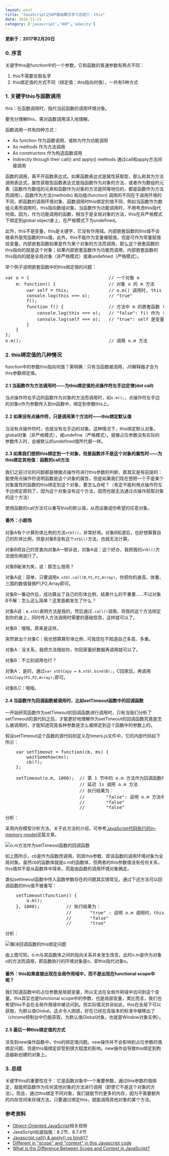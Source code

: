 ```yaml
---
layout: post
title: "JavaScript之OOP基础概念学习总结三：this"
date: 2016-11-21
category: ['javascript','OOP','udacity']
---
```


**更新于：2017年2月20日**

### 0. 序言

关键字this是function中的一个参数，它和函数的普通参数有两点不同：


1. this不需要另取名字
2. this绑定值的方式不同（绑定值：this指向何值），一共有5种方式

### 1. 关键字this与函数调用

this：在函数调用时，指代当前函数的调用环境对象。

要充分理解this，需对函数调用深入地理解。

函数调用一共有四种方式：

+ As function 作为函数调用，或称为作为功能调用
+ As methods 作为方法调用
+ As constructors 作为构造函数调用
+ Indirectly through their call() and apply() methods 通过call和apply方法间接调用

函数的调用，离不开函数表达式。如果函数表达式是属性获取型，那么称其为方法调用表达式。属性获取型函数表达式是指函数作为对象的方法、或者作为数组的元素（函数作为数组的元素和函数作为对象的方法是同等地位的，都是函数作为方法而调用）。函数作为方法(methods) 和功能(function) 调用的不同在于调用环境的不同，即函数的调用环境对象、函数调用时this绑定的值不同，例如当函数作为数组元素而调用时，this指向数组对象。当函数作为功能调用时，不用考虑this指代何值。因为，作为功能调用的函数，相当于是全局对象的方法，this在非严格模式下绑定到global object身上，在严格模式下为undefined。

此外，this不是变量，this是关键字，它没有作用域。内部嵌套函数的this值不会继承外层壳函数的this值。此外，this不能作为变量被赋值，但是可作为常量赋值给变量。内部嵌套函数如果是作为某个对象的方法而调用，那么这个嵌套函数的this指向的就是这个对象；如果内部嵌套函数作为功能而调用，内部嵌套函数的this指向的就是全局对象（非严格模式）或者undefined（严格模式）。

举个例子说明嵌套函数中的this绑定值的问题：

<pre class="brush: js">
var o = {                              // 一个对象 o
    m: function() {                    // 对象 o 的 m 方法
        var self = this;               // o.m() 调用时, this 指代 o, 变量 self 指向 o
        console.log(this === o);       // "true"
        f();
        function f() {                 // 方法中 m 的嵌套函数 f
            console.log(this === o);   // "false": f() 作为 function 被调用，this 指代 global 或 undefine
            console.log(self === o);   // "true": self 是变量，缓存的是外层函数的 this 值
        }
    }
};
o.m();                                 // 调用 o.m 方法
</pre>

### 2. this绑定值的几种情况

function中的参数this指向何值？需明确：只有当函数被调用，JS解释器才会为this参数绑定值。

#### 2.1 当函数作为方法调用时——为this绑定值的点操作符左手边定律(dot call)

当点操作符右手边的函数作为对象的方法而调用时，如`o.m();`，点操作符左手边的对象o作为参数传入到m函数中，绑定到参数this上。


#### 2.2 如果没有点操作符，只是调用某个方法时——this绑定默认值

当没有点操作符时，也就没有左手边的对象。这种情况下，this绑定默认对象，global对象（非严格模式），或undefine（严格模式）。就像占位参数没有实际的参数传入时，会被默认的undefined值所代替一样。

#### 2.3 如果我们想把this绑定到一个对象，但是函数并不是这个对象的属性时——为this绑定其他值：函数的call方法

我们之前讨论的问题都是根据点操作符进行this参数的判断，那其实是有前提的：能使用点操作符说明函数是这个对象的属性，但是如果我们现在想把一个不是某个对象属性的函数的this绑定到这个对象，要怎么办呢？（肯定不能利用点操作符左手边绑定原则了，因为这个对象没有这个方法，因而也就无法通过点操作获取对象的这个方法）

使用函数的call方法可以重写this的默认值，从而设置成你希望的任意对象。

#### 番外：小剧场

对象A有个计算形体比例的方法`xtbl()`，非常好用。对象B知道后，也好想算算自己的形体比例，但是对象B没有这个`xtbl()`方法，也就无法计算。

对象B把自己的苦衷向对象A一顿诉说，对象A说：这个好办，我把我的`xtbl()`方法借你用就行了。

对象B破涕为笑，说：那怎么借用？

对象A说：简单，只要调用`A.xtbl.call(B,P1,P2,Array)`，你把你的身高、体重、三围的数值替换P1,P2,Array即可。

对象B一番动作后，成功算出了自己的形体比例，结果什么的不重要……不过对象B不解：怎么这么简单？这里面都发生了什么？

对象A说：`A.xtbl`表明方法是我的，然后通过`.call()`调用，将我的这个方法绑定到你的身上，同时传入方法调用时需要的基础信息，这样就可以了。

对象B：哦哦，原来是这样。

突然冒出个对象C：我也想算算形体比例...可我现在不知道自己多高、多重。

对象A：没关系，我把方法借给你，你回家量好数据再调用就可以了。

对象B：不立刻调用也行？

对象A： 是的，通过`var xtblCopy = A.xtbl.bind(B);`，C回家后，再调用`xtblCopy(P1,P2,Array);`即可。

对象B,C：哦哦。

#### 2.4 当函数作为回调函数被调用时，比如setTimeout函数中的回调函数

一开始研究函数作为setTimeout的回调函数进行调用时，只有当我们分析了setTimeout的源代码之后，才能更好地理解作为setTimeout的回调函数究竟是怎么被调用的，才能知道究竟各种参数是怎么被绑定到这个函数中的参数上的。

假设setTimeout这个函数的源代码别定义在timers.js文件中，它的内部代码如下所示：

<pre class="brush: js">
    var setTimeout = function(cb, ms) {
        waitSomehow(ms);
        cb(?);
    };

    setTimeout(o.m, 1000);  // 第 1 节中的 o.m 方法作为回调函数传入
                            // 延迟 1s 调用 o.m 方法
                            // 执行结果为：
                            //        "false": 说明 o.m 方法中的 this 不再指代对象 o
                            //        "false"
                            //        "false"
</pre>



分析：

采用内存模型分析方法，关于此方法的介绍，可参考[JavaScript代码执行的in-memory-model]()这篇文章。

![o.m方法作为setTimeout函数的回调函数](http://p1.bqimg.com/582676/05363394cba75448.png)

如上图所示，cb是作为函数而调用，则其this参数、即该函数的调用环境对象为全局对象。虽然cb的函数体就是o.m的函数体，但两者的this参数值没有任何关系，this值并不是从函数体中得来，而是由函数的调用环境对象确定。

类似setImeout函数中传入函数参数存在的问题其实很常见，通过下述方法可以回调函数的this值不被重写：

<pre class="brush: js">
    setTimeout(function() {
        o.m();
    }, 1000);          // 执行结果为：
                       //       "true" : 说明 o.m 调用时，this 指向对象 o
                       //       "false"
                       //       "true"
</pre>

分析：

![解决回调函数的this绑定问题](http://i1.piimg.com/582676/b88c26e5e75fc2e1.png)

由上图可知，o.m与其函数体之间的指向关系并未发生改变。此时o.m是作为对象o的方法而调用，即函数执行的环境对象是o，即this指代对象o。

#### 番外：this如果直接出现在全局作用域中，而不是出现在functional scope中呢？

我们知道函数中的占位参数是局部变量，所以无法在全局作用域中访问到这个变量。this其实也是functional scope中的参数，也是局部变量，类比而言，我们也希望this不会在全局作用域中被访问到。但实际情况并非如此，this在全局下可以获取，为默认值Global。这点令人困惑，好在已经在高版本的标准中被移出了（chrome控制台中仍能获取，为默认值Global对象，也就是Window对象实例）。

#### 2.5 最后一种this绑定值的方式

涉及到new操作函数中，this的绑定值问题。new操作并不会影响到占位参数的值绑定问题，但是this值绑定却受到很大程度的影响。new操作会导致this绑定到构造器新创建的对象上。

### 3. 总结

关键字this的重要性在于：它是函数对象中一个重要参数，通过this参数的值绑定，就能把函数作为任何其他对象的方法进行调用（即使它不是这个对象的方法）。而且，通过this绑定不同对象，我们就能节约更多的内存，因为不需要额外的内存空间来存储方法，只要通过绑定this，就能调用其他对象的某个方法。

### 参考资料

+ [Object-Oriented JavaScript](https://cn.udacity.com/course/object-oriented-javascript--ud015)相关视频
+ JavaScript权威指南：8.2节、8.7.4节
+ [Javascript call() & apply() vs bind()?](http://stackoverflow.com/questions/15455009/javascript-call-apply-vs-bind)
+ [Different in "scope" and "context" in this Javascript code](http://stackoverflow.com/questions/14328519/different-in-scope-and-context-in-this-javascript-code)
+ [What is the Difference Between Scope and Context in JavaScript?](https://blog.kevinchisholm.com/javascript/difference-between-scope-and-context/)